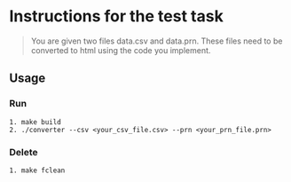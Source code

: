 # Instructions for the test task
> You are given two files data.csv and data.prn. These files need to be converted to html using the code you implement.

## Usage
### Run
    1. make build 
    2. ./converter --csv <your_csv_file.csv> --prn <your_prn_file.prn>
### Delete
    1. make fclean
